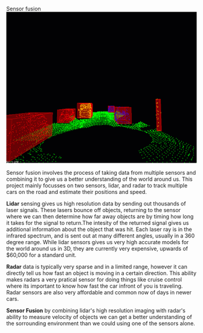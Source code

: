 <h> Sensor fusion </h>
<img src="media/ObstacleDetectionFPS.gif" width="700" height="400" />


Sensor fusion involves the process of taking data from multiple sensors and combining it to give us a better understanding of the world around us. This project mainly focusses on two sensors, lidar, and radar to track multiple cars on the road and estimate their positions and speed.

**Lidar** sensing gives us high resolution data by sending out thousands of laser signals. These lasers bounce off objects, returning to the sensor where we can then determine how far away objects are by timing how long it takes for the signal to return.The intesity of the returned signal gives us additional information about the object that was hit. Each laser ray is in the infrared spectrum, and is sent out at many different angles, usually in a 360 degree range. While lidar sensors gives us very high accurate models for the world around us in 3D, they are currently very expensive, upwards of $60,000 for a standard unit.

**Radar** data is typically very sparse and in a limited range, however it can directly tell us how fast an object is moving in a certain direction. This ability makes radars a very pratical sensor for doing things like cruise control where its important to know how fast the car infront of you is traveling. Radar sensors are also very affordable and common now of days in newer cars.

**Sensor Fusion** by combining lidar's high resolution imaging with radar's ability to measure velocity of objects we can get a better understanding of the sorrounding environment than we could using one of the sensors alone.


